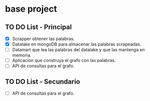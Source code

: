 # base project

## TO DO List - Principal

- [X] Scrapper obtener las palabras.
- [X] Datalake en mongoDB para almacenar las palabras scrapeadas.
- [ ] Datamart que lea las palabras del datalake y que las mantenga en memoria.
- [ ] Aplicacion que construya el grafo con las palabras.
- [ ] API de consultas para el grafo.

## TO DO List - Secundario

- [ ] API de consultas para el grafo.
